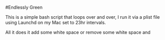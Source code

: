 #Endlessly Green

This is a simple bash script that loops over and over, I run it via a plist file using Launchd on my Mac set to 23hr intervals.

All it does it add some white space or remove some white space and  

